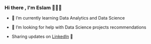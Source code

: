 ### Hi there , I'm Eslam 👋👨‍💻
- 🌱 I’m currently learning Data Analytics and Data Science
- 🤔 I’m looking for help with Data Science projects recommendations



- Sharing updates on <a href="https://www.linkedin.com/in/eslammohamed95/">LinkedIn</a> 💼
<!--
**EslamMohamed95/EslamMohamed95** is a ✨ _special_ ✨ repository because its `README.md` (this file) appears on your GitHub profile.

Here are some ideas to get you started:

- 🔭 I’m currently working on ...
- 🌱 I’m currently learning ...
- 👯 I’m looking to collaborate on ...
- 🤔 I’m looking for help with ...
- 💬 Ask me about ...
- 📫 How to reach me: ...
- 😄 Pronouns: ...
- ⚡ Fun fact: ...
-->
